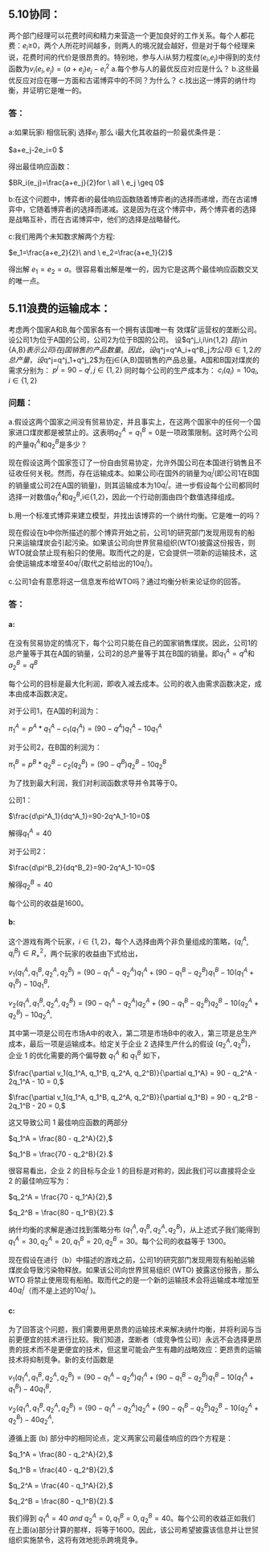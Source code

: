 ## 5.10协同：

两个部门经理可以花费时间和精力来营造一个更加良好的工作关系。每个人都花费：$e_i$≥0，两个人所花时间越多，则两人的境况就会越好，但是对于每个经理来说，花费时间的代价是很昂贵的。特别地，参与人i从努力程度($e_i$,$e_j$)中得到的支付函数为$v_i(e_i,e_j)=(a+e_j)e_j-e_i^2$
a.每个参与人的最优反应对应是什么？
b.这些最优反应对应在哪一方面和古诺博弈中的不同？为什么？
c.找出这一博弈的纳什均衡，并证明它是唯一的。

### 答：

a:如果玩家i 相信玩家j 选择$e_j$ 那么 i最大化其收益的一阶最优条件是：

 $a+e_j-2e_i=0 $

得出最佳响应函数：

$BR_i(e_j)=\frac{a+e_j}{2}for \ all \ e_j \geq 0$

b:在这个问题中，博弈者i的最佳响应函数随着博弈者j的选择而递增，而在古诺博弈中，它随着博弈者j的选择而递减。这是因为在这个博弈中，两个博弈者的选择是战略互补，而在古诺博弈中，他们的选择是战略替代。

c:我们用两个未知数求解两个方程:

$e_1=\frac{a+e_2}{2}\ and \ e_2=\frac{a+e_1}{2}$

得出解 $e_1=e_2=a$。很容易看出解是唯一的，因为它是这两个最佳响应函数交叉的唯一点。



## 5.11浪费的运输成本：

考虑两个国家A和B,每个国家各有一个拥有该国唯一有
效煤矿运营权的垄断公司。设公司1为位于A国的公司，公司2为位于B国的公司。
设$q^j_i,i\in\{1,2\} $且$j\in \{A,B\}$表示公司i在j国销售的产品数量。因此，设$q^j=q^A_i+q^B_j$为公司i∈{1,2}的总产量，设$q^j=q^j_1+q^j_2$为在j∈{A,B}国销售的产品总量。A国和B国对煤炭的需求分别为：
$p^j=90-q^j,j\in\{1,2\}$
同时每个公司的生产成本为：
$c_i(q_i)=10q_i,i\in\{1,2\}$

### 问题：

a.假设这两个国家之间没有贸易协定，并且事实上，在这两个国家中的任何一个国家进口煤炭都是被禁止的。这表明$q^A_2=q^B_1=0$是一项政策限制。这时两个公司的产量$q^A_1$和$q^B_2$是多少？

现在假设这两个国家签订了一份自由贸易协定，允许外国公司在本国进行销售且不征收任何关税。然而，存在运输成本。如果公司i在国外的销量为$q^j_i$(即公司1在B国的销量或公司2在A国的销量)，则其运输成本为10$q^j_i$。进一步假设每个公司都同时选择一对数值$q^A_1$和$q^B_2$,i∈{1,2}，因此一个行动剖面由四个数值选择组成。

b.用一个标准式博弈来建立模型，并找出该博弈的一个纳什均衡。它是唯一的吗？

现在假设在b中你所描述的那个博弈开始之前，公司1的研究部门发现用现有的船只来运输煤炭会引起污染。如果该公司向世界贸易组织(WTO)披露这份报告，则WTO就会禁止现有船只的使用。取而代之的是，它会提供一项新的运输技术，这会使运输成本增至40$q^j_i$(取代之前给出的10$q^j_i$)。

c.公司1会有意愿将这一信息发布给WTO吗？通过均衡分析来论证你的回答。

### 答：

#### a:

在没有贸易协定的情况下，每个公司只能在自己的国家销售煤炭。因此，公司1的总产量等于其在A国的销量，公司2的总产量等于其在B国的销量。即$q^A_1=q^A$和$a^B_2=q^B$

每个公司的目标是最大化利润，即收入减去成本。公司的收入由需求函数决定，成本由成本函数决定。

对于公司1，在A国的利润为：

$\pi^A_1=p^A*q^A_1-c_1(q^A_1)=(90-q^A)q^A_1-10q^A_1$

对于公司2，在B国的利润为：

$\pi^B_1=p^B*q^B_2-c_2(q^B_2)=(90-q^B)q^B_2-10q^B_2$

为了找到最大利润，我们对利润函数求导并令其等于0。

公司1：

$\frac{d\pi^A_1}{dq^A_1}=90-2q^A_1-10=0$

解得$q^A_1=40$

对于公司2：

$\frac{d\pi^B_2}{dq^B_2}=90-2q^A_1-10=0$

解得$q^B_2=40$

每个公司的收益是1600。

#### b:

这个游戏有两个玩家，$i\in\{1,2\}$，每个人选择由两个非负量组成的策略，$(q^A_i,q^B_i)\in R^2_+$，两个玩家的收益由下式给出，

$v_1(q_1^A, q_1^B, q_2^A, q_2^B) = (90 - q_1^A - q_2^A)q_1^A + (90 - q_1^B - q_2^B)q_1^B - 10(q_1^A + q_1^B) - 10q_1^B,$

$v_2(q_1^A, q_1^B, q_2^A, q_2^B) = (90 - q_1^A - q_2^A)q_2^A + (90 - q_1^B - q_2^B)q_2^B - 10(q_2^A + q_2^B) - 10q_2^A,$

其中第一项是公司在市场A中的收入，第二项是市场B中的收入，第三项是总生产成本，最后一项是运输成本。给定关于企业 2 选择生产什么的假设 $(q^A_2,q^B_2)$，企业 1 的优化需要的两个偏导数 $q^A_1$ 和 $q^B_1$ 如下，

$\frac{\partial v_1(q_1^A, q_1^B, q_2^A, q_2^B)}{\partial q_1^A} = 90 - q_2^A - 2q_1^A - 10 = 0,$

$\frac{\partial v_1(q_1^A, q_1^B, q_2^A, q_2^B)}{\partial q_1^B} = 90 - q_2^B - 2q_1^B - 20 = 0,$

这又导致公司 1 最佳响应函数的两部分

$q_1^A = \frac{80 - q_2^A}{2},$

$q_1^B = \frac{70 - q_2^B}{2}.$

很容易看出，企业 2 的目标与企业 1 的目标是对称的，因此我们可以直接将企业 2 的最佳响应写为：

$q_2^A = \frac{70 - q_1^A}{2},$

$q_2^B = \frac{80 - q_1^B}{2}.$

纳什均衡的求解是通过找到策略分布 $(q^A_1,q^B_1,q^A_2,q^B_2)$，从上述式子我们能得到$q^A_1=30,q^A_2=20,q^B_1=20,q^B_2=30$。每个公司的收益等于 1300。

现在假设在进行（b）中描述的游戏之前，公司1的研究部门发现用现有船舶运输煤炭会导致污染物释放。如果该公司向世界贸易组织 (WTO) 披露这份报告，那么 WTO 将禁止使用现有船舶。取而代之的是一个新的运输技术会将运输成本增加至$40q^j_i$（而不是上述的$10q^j_i$ )。

#### c:

为了回答这个问题，我们需要用更昂贵的运输技术来解决纳什均衡，并将利润与当前更便宜的技术进行比较。我们知道，垄断者（或竞争性公司）永远不会选择更昂贵的技术而不是更便宜的技术，但这里可能会产生有趣的战略效应：更昂贵的运输技术将抑制竞争。新的支付函数是

$v_1(q_1^A, q_1^B, q_2^A, q_2^B) = (90 - q_1^A - q_2^A)q_1^A + (90 - q_1^B - q_2^B)q_1^B - 10(q_1^A + q_1^B) - 40q_1^B,$

$v_2(q_1^A, q_1^B, q_2^A, q_2^B) = (90 - q_1^A - q_2^A)q_2^A + (90 - q_1^B - q_2^B)q_2^B - 10(q_2^A + q_2^B) - 40q_2^A,$

遵循上面 (b) 部分中的相同论点，定义两家公司最佳响应的四个方程是：

$q_1^A = \frac{80 - q_2^A}{2},$

$q_1^B = \frac{40 - q_2^B}{2},$

$q_2^A = \frac{40 - q_1^A}{2},$

$q_2^B = \frac{80 - q_1^B}{2}.$

我们得到 $q^A_1=40 \ and \ q^A_2=0,q^B_1=0,q^B_2=40$。每个公司的收益正如我们在上面(a)部分计算的那样，将等于1600。因此，该公司希望披露该信息并让世贸组织实施禁令，这将有效地扼杀跨境竞争。